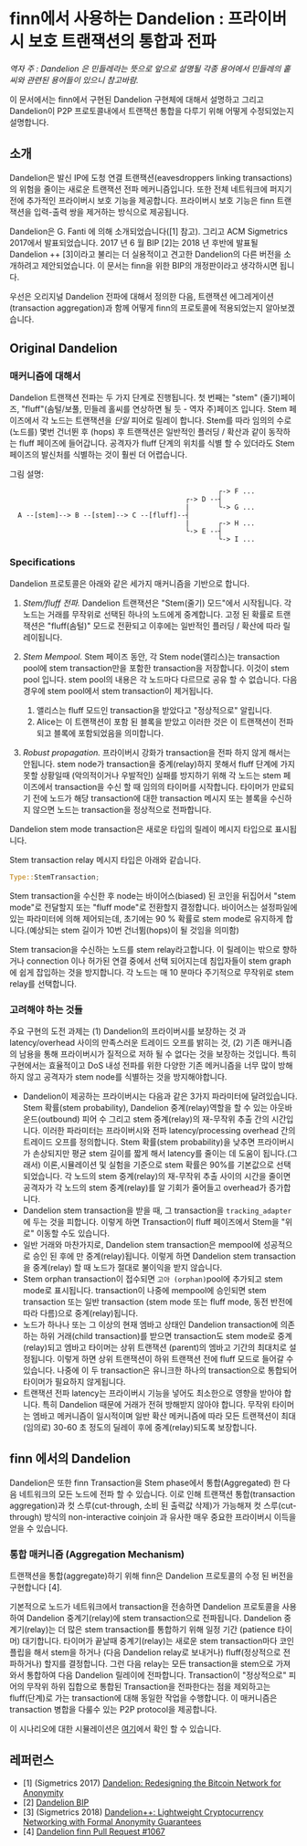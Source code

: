 # finn에서 사용하는 Dandelion : 프라이버시 보호 트랜잭션의 통합과 전파

*역자 주 : Dandelion 은 민들레라는 뜻으로 앞으로 설명될 각종 용어에서 민들레의 홑씨와 관련된 용어들이 있으니 참고바람.*

이 문서에서는 finn에서 구현된 Dandelion 구현체에 대해서 설명하고 그리고 Dandelion이 P2P 프로토콜내에서 트랜잭션 통합을 다루기 위해 어떻게 수정되었는지 설명합니다.

## 소개

Dandelion은 발신 IP에 도청 연결 트랜잭션(eavesdroppers linking transactions)의 위험을 줄이는 새로운 트랜잭션 전파 메커니즘입니다. 또한 전체 네트워크에 퍼지기 전에 추가적인 프라이버시 보호 기능을 제공합니다. 프라이버시 보호 기능은 finn 트랜잭션을 입력-출력 쌍을 제거하는 방식으로 제공됩니다.

Dandelion은 G. Fanti 에 의해 소개되었습니다([1] 참고). 그리고 ACM Sigmetrics 2017에서 발표되었습니다. 2017 년 6 월 BIP [2]는 2018 년 후반에 발표될 Dandelion ++ [3]이라고 불리는 더 실용적이고 견고한 Dandelion의 다른 버전을 소개하려고 제안되었습니다. 이 문서는 finn을 위한 BIP의 개정판이라고 생각하시면 됩니다.

우선은 오리지널 Dandelion 전파에 대해서 정의한 다음, 트랜잭션 에그레게이션 (transaction aggregation)과 함께 어떻게 finn의 프로토콜에 적용되었는지 알아보겠습니다.

## Original Dandelion

### 매커니즘에 대해서

Dandelion 트랜잭션 전파는 두 가지 단계로 진행됩니다. 첫 번째는 "stem" (줄기)페이즈, "fluff"(솜털/보풀, 민들레 홀씨를 연상하면 될 듯 - 역자 주)페이즈 입니다. Stem 페이즈에서 각 노드는 트랜잭션을 *단일* 피어로 릴레이 합니다. Stem를 따라 임의의 수로 (노드를) 몇번 건너뛴 후 (hops) 후 트랜잭션은 일반적인 플러딩 / 확산과 같이 동작하는 fluff 페이즈에 들어갑니다. 공격자가 fluff 단계의 위치를 ​​식별 할 수 있더라도 Stem 페이즈의 발신처를 식별하는 것이 훨씬 더 어렵습니다.

그림 설명:

```
                                                   ┌-> F ...
                                           ┌-> D --┤
                                           |       └-> G ...
  A --[stem]--> B --[stem]--> C --[fluff]--┤
                                           |       ┌-> H ...
                                           └-> E --┤
                                                   └-> I ...
```

### Specifications

Dandelion 프로토콜은 아래와 같은 세가지 매커니즘을 기반으로 합니다.

1. *Stem/fluff 전파.*
    Dandelion 트랜잭션은 "Stem(줄기) 모드"에서 시작됩니다. 각 노드는 거래를 무작위로 선택된 하나의 노드에게 중계합니다. 고정 된 확률로 트랜잭션은 "fluff(솜털)" 모드로 전환되고 이후에는 일반적인 플러딩 / 확산에 따라 릴레이됩니다.

2. *Stem Mempool.* Stem 페이즈 동안, 각 Stem node(앨리스)는 transaction pool에 stem transaction만을 포함한 transaction을 저장합니다. 이것이 stem pool 입니다. stem pool의 내용은 각 노드마다 다르므로 공유 할 수 없습니다. 다음 경우에 stem pool에서 stem transaction이 제거됩니다.
   
    1.  앨리스는 fluff 모드인 transaction을 받았다고 "정상적으로" 알립니다.
    2. Alice는 이 트랜잭션이 포함 된 블록을 받았고 이러한 것은 이 트랜잭션이 전파되고 블록에 포함되었음을 의미합니다.

3. *Robust propagation.* 프라이버시 강화가 transaction을 전파 하지 않게 해서는 안됩니다. stem node가 transaction을 중계(relay)하지 못해서 fluff 단계에 가지 못할 상황일때 (악의적이거나 우발적인) 실패를 방지하기 위해 각 노드는 stem 페이즈에서 transaction을 수신 할 때 임의의 타이머를 시작합니다. 타이머가 만료되기 전에 노드가 해당 transaction에 대한 transaction 메시지 또는 블록을 수신하지 않으면 노드는 transaction을 정상적으로 전파합니다.

Dandelion stem mode transaction은 새로운 타입의 릴레이 메시지 타입으로 표시됩니다.

Stem transaction relay 메시지 타입은 아래와 같습니다.

```rust
Type::StemTransaction;
```
Stem transaction을 수신한 후 node는 바이어스(biased) 된 코인을 뒤집어서 "stem mode"로 전달할지 또는 "fluff mode"로 전환할지 결정합니다. 바이어스는 설정파일에 있는 파라미터에 의해 제어되는데, 초기에는 90 % 확률로 stem mode로 유지하게 합니다.(예상되는 stem 길이가 10번 건너뜀(hops)이 될 것임을 의미함)

Stem transacion을 수신하는 노드를 stem relay라고합니다. 이 릴레이는 밖으로 향하거나 connection 이나 허가된 연결 중에서 선택 되어지는데 침입자들이 stem graph에 쉽게 잡입하는 것을 방지합니다. 각 노드는 매 10 분마다 주기적으로 무작위로 stem relay를 선택합니다.

### 고려해야 하는 것들

주요 구현의 도전 과제는 (1) Dandelion의 프라이버시를 보장하는 것 과 latency/overhead 사이의 만족스러운 트레이드 오프를 밝히는 것, (2) 기존 매커니즘의 남용을 통해 프라이버시가 질적으로 저하 될 수 없다는 것을 보장하는 것입니다.
특히 구현에서는 효율적이고 DoS 내성 전파를 위한 다양한 기존 메커니즘을 너무 많이 방해하지 않고 공격자가 stem node를 식별하는 것을 방지해야합니다.

* Dandelion이 제공하는 프라이버시는 다음과 같은 3가지 파라미터에 달려있습니다. Stem 확률(stem probability), Dandelion 중계(relay)역할을 할 수 있는 아웃바운드(outbound) 피어 수 그리고 stem 중계(relay)의 재-무작위 추출 간의 시간입니다. 이러한 파라미터는 프라이버시와 전파 latency/processing overhead 간의 트레이드 오프를 정의합니다.
Stem 확률(stem probability)을 낮추면 프라이버시가 손상되지만 평균 stem 길이를 짧게 해서 latency를 줄이는 데 도움이 됩니다.(그래서) 이론,시뮬레이션 및 실험을 기준으로 stem 확률은 90%를 기본값으로 선택 되었습니다. 각 노드의 stem 중계(relay)의 재-무작위 추출 사이의 시간을 줄이면 공격자가 각 노드의 stem 중계(relay)를 알 기회가 줄어들고 overhead가 증가합니다.
* Dandelion stem transaction을 받을 때, 그 transaction을 `tracking_adapter`에 두는 것을 피합니다. 이렇게 하면 Transaction이 fluff 페이즈에서 Stem을 "위로" 이동할 수도 있습니다.
* 일반 거래와 마찬가지로, Dandelion stem transaction은 mempool에 성공적으로 승인 된 후에 만 ​​중계(relay)됩니다. 이렇게 하면  Dandelion stem transaction을 중계(relay) 할 때 노드가 절대로 불이익을 받지 않습니다.
* Stem orphan transaction이 접수되면 `고아 (orphan)`pool에 추가되고 stem mode로 표시됩니다. transaction이 나중에 mempool에 승인되면 stem transaction 또는 일반 transaction (stem mode 또는 fluff mode, 동전 반전에 따라 다름)으로 중계(relay)됩니다.
* 노드가 하나나 또는 그 이상의 현재 엠바고 상태인 Dandelion transaction에 의존하는 하위 거래(child transaction)를 받으면 transaction도 stem mode로 중계(relay)되고 엠바고 타이머는 상위 트랜잭션 (parent)의 엠바고 기간의 최대치로 설정됩니다. 이렇게 하면 상위 트랜잭션이 하위 트랜잭션 전에 fluff 모드로 들어갈 수 있습니다. 나중에 이 두 transaction은 유니크한 하나의 transaction으로 통합되어 타이머가 필요하지 않게됩니다.
* 트랜잭션 전파 latency는 프라이버시 기능을 넣어도 최소한으로 영향을 받아야 합니다. 특히 Dandelion 때문에 거래가 전혀 방해받지 않아야 합니다. 무작위 타이머는 엠바고 메커니즘이 일시적이며 일반 확산 메커니즘에 따라 모든 트랜잭션이 최대 (임의로) 30-60 초 정도의 딜레이 후에 중계(relay)되도록 보장합니다.

## finn 에서의 Dandelion

Dandelion은 또한 finn Transaction을 Stem phase에서 통합(Aggregated) 한 다음 네트워크의 모든 노드에 전파 할 수 있습니다. 이로 인해 트랜잭션 통합(transaction aggregation)과 컷 스루(cut-through, 소비 된 출력값 삭제)가 가능해져 컷 스루(cut-through) 방식의 non-interactive coinjoin 과 유사한 매우 중요한 프라이버시 이득을 얻을 수 있습니다. 

### 통합 매커니즘 (Aggregation Mechanism)

트랜잭션을 통합(aggregate)하기 위해 finn은 Dandelion 프로토콜의 수정 된 버전을 구현합니다 [4].

기본적으로 노드가 네트워크에서 transaction을 전송하면 Dandelion 프로토콜을 사용하여 Dandelion 중계기(relay)에 stem transaction으로 전파됩니다. Dandelion 중계기(relay)는 더 많은 stem transaction를 통합하기 위해 일정 기간 (patience 타이머) 대기합니다. 타이머가 끝날때 중계기(relay)는 새로운 stem transaction마다 코인 플립을 해서 stem을 하거나 (다음 Dandelion relay로 보내거나) fluff(정상적으로 전파하거나) 할지를 결정합니다. 그런 다음 relay는 모든 transaction을 stem으로 가져 와서 통합하여 다음 Dandelion 릴레이에 전파합니다. Transaction이 "정상적으로" 피어의 무작위 하위 집합으로 통합된 Transaction을 전파한다는 점을 제외하고는 fluff(단계)로 가는 transaction에 대해 동일한 작업을 수행합니다.
이 매커니즘은 transaction 병합을 다룰수 있는 P2P protocol을 제공합니다.

이 시나리오에 대한 시뮬레이션은 [여기](simulation_KR.md)에서 확인 할 수 있습니다.

## 레퍼런스

* [1] (Sigmetrics 2017) [Dandelion: Redesigning the Bitcoin Network for Anonymity](https://arxiv.org/abs/1701.04439)
* [2] [Dandelion BIP](https://github.com/dandelion-org/bips/blob/master/bip-dandelion.mediawiki)
* [3] (Sigmetrics 2018) [Dandelion++: Lightweight Cryptocurrency Networking with Formal Anonymity Guarantees](https://arxiv.org/abs/1805.11060)
* [4] [Dandelion finn Pull Request #1067](https://github.com/mimblewimble/finn/pull/1067)
